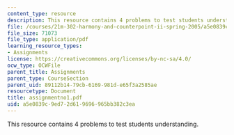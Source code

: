 ```yaml
---
content_type: resource
description: This resource contains 4 problems to test students understanding.
file: /courses/21m-302-harmony-and-counterpoint-ii-spring-2005/a5e0839c9ed72d619696965bb382c3ea_assignmentno1.pdf
file_size: 71073
file_type: application/pdf
learning_resource_types:
- Assignments
license: https://creativecommons.org/licenses/by-nc-sa/4.0/
ocw_type: OCWFile
parent_title: Assignments
parent_type: CourseSection
parent_uid: 89112b14-79cb-6169-981d-e65f3a2585ae
resourcetype: Document
title: assignmentno1.pdf
uid: a5e0839c-9ed7-2d61-9696-965bb382c3ea
---
```

This resource contains 4 problems to test students understanding.